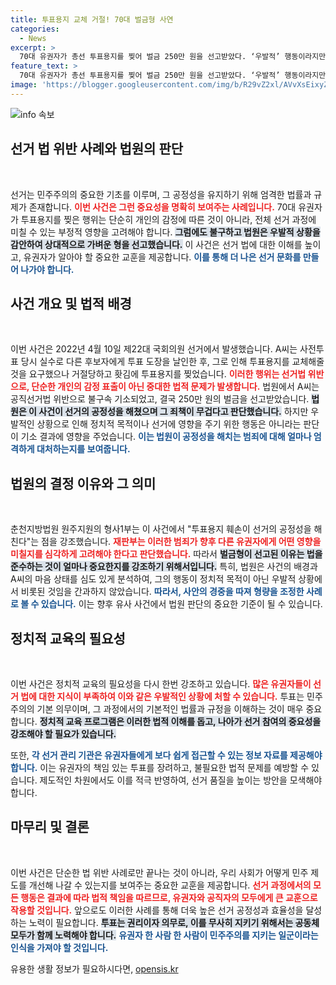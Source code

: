 ```yaml
---
title: 투표용지 교체 거절! 70대 벌금형 사연
categories:
  - News
excerpt: >
  70대 유권자가 총선 투표용지를 찢어 벌금 250만 원을 선고받았다. ‘우발적’ 행동이라지만, 선거의 공정성을 해친 죄책은 가벼운 것이 아니다. 과연 투표의 중요성은 어디에?
feature_text: >
  70대 유권자가 총선 투표용지를 찢어 벌금 250만 원을 선고받았다. ‘우발적’ 행동이라지만, 선거의 공정성을 해친 죄책은 가벼운 것이 아니다. 과연 투표의 중요성은 어디에?
image: 'https://blogger.googleusercontent.com/img/b/R29vZ2xl/AVvXsEixyZcFfHzMRdzZMjFBmAUKJYCLCGyLL1o632UiGVXcaFdKo_bkvkuCioo0uUKlGfBVcT3P84aROyZIXSBEx3Aw5nCQ3pTgDom1WDC4m8eifvWiAmWEEVb4x6G_l8C0QH225ldMjyaFvpxGEBGNO37VmDTDMHGhJPq73UglMfDca1-0aw/s1600/blogspot.png'
---
```


<p><img src="https://blogger.googleusercontent.com/img/b/R29vZ2xl/AVvXsEixyZcFfHzMRdzZMjFBmAUKJYCLCGyLL1o632UiGVXcaFdKo_bkvkuCioo0uUKlGfBVcT3P84aROyZIXSBEx3Aw5nCQ3pTgDom1WDC4m8eifvWiAmWEEVb4x6G_l8C0QH225ldMjyaFvpxGEBGNO37VmDTDMHGhJPq73UglMfDca1-0aw/s1600/blogspot.png" alt="info 속보" /></p>

<h2 data-ke-size="size26">선거 법 위반 사례와 법원의 판단</h2>

<p data-ke-size="size16">&nbsp;</p>

<p>선거는 민주주의의 중요한 기초를 이루며, 그 공정성을 유지하기 위해 엄격한 법률과 규제가 존재합니다. <b><span style="color: #ee2323;">이번 사건은 그런 중요성을 명확히 보여주는 사례입니다.</span></b> 70대 유권자가 투표용지를 찢은 행위는 단순히 개인의 감정에 따른 것이 아니라, 전체 선거 과정에 미칠 수 있는 부정적 영향을 고려해야 합니다. <b><span style="background-color: #21538527;">그럼에도 불구하고 법원은 우발적 상황을 감안하여 상대적으로 가벼운 형을 선고했습니다.</span></b> 이 사건은 선거 법에 대한 이해를 높이고, 유권자가 알아야 할 중요한 교훈을 제공합니다. <b><span style="color: #1a5490;">이를 통해 더 나은 선거 문화를 만들어 나가야 합니다.</span></b></p>

<h2 data-ke-size="size26">사건 개요 및 법적 배경</h2>

<p data-ke-size="size16">&nbsp;</p>

<p>이번 사건은 2022년 4월 10일 제22대 국회의원 선거에서 발생했습니다. A씨는 사전투표 당시 실수로 다른 후보자에게 투표 도장을 날인한 후, 그로 인해 투표용지를 교체해줄 것을 요구했으나 거절당하고 홧김에 투표용지를 찢었습니다. <b><span style="color: #ee2323;">이러한 행위는 선거법 위반으로, 단순한 개인의 감정 표출이 아닌 중대한 법적 문제가 발생합니다.</span></b> 법원에서 A씨는 공직선거법 위반으로 불구속 기소되었고, 결국 250만 원의 벌금을 선고받았습니다. <b><span style="background-color: #21538527;">법원은 이 사건이 선거의 공정성을 해쳤으며 그 죄책이 무겁다고 판단했습니다.</span></b> 하지만 우발적인 상황으로 인해 정치적 목적이나 선거에 영향을 주기 위한 행동은 아니라는 판단이 기소 결과에 영향을 주었습니다. <b><span style="color: #1a5490;">이는 법원이 공정성을 해치는 범죄에 대해 얼마나 엄격하게 대처하는지를 보여줍니다.</span></b></p>

<h2 data-ke-size="size26">법원의 결정 이유와 그 의미</h2>

<p data-ke-size="size16">&nbsp;</p>

<p>춘천지방법원 원주지원의 형사1부는 이 사건에서 "투표용지 훼손이 선거의 공정성을 해친다"는 점을 강조했습니다. <b><span style="color: #ee2323;">재판부는 이러한 범죄가 향후 다른 유권자에게 어떤 영향을 미칠지를 심각하게 고려해야 한다고 판단했습니다.</span></b> 따라서 <b><span style="background-color: #21538527;">벌금형이 선고된 이유는 법을 준수하는 것이 얼마나 중요한지를 강조하기 위해서입니다.</span></b> 특히, 법원은 사건의 배경과 A씨의 마음 상태를 심도 있게 분석하여, 그의 행동이 정치적 목적이 아닌 우발적 상황에서 비롯된 것임을 간과하지 않았습니다. <b><span style="color: #1a5490;">따라서, 사안의 경중을 따져 형량을 조정한 사례로 볼 수 있습니다.</span></b> 이는 향후 유사 사건에서 법원 판단의 중요한 기준이 될 수 있습니다.</p>

<h2 data-ke-size="size26">정치적 교육의 필요성</h2>

<p data-ke-size="size16">&nbsp;</p>

<p>이번 사건은 정치적 교육의 필요성을 다시 한번 강조하고 있습니다. <b><span style="color: #ee2323;">많은 유권자들이 선거 법에 대한 지식이 부족하여 이와 같은 우발적인 상황에 처할 수 있습니다.</span></b> 투표는 민주주의의 기본 의무이며, 그 과정에서의 기본적인 법률과 규정을 이해하는 것이 매우 중요합니다. <b><span style="background-color: #21538527;">정치적 교육 프로그램은 이러한 법적 이해를 돕고, 나아가 선거 참여의 중요성을 강조해야 할 필요가 있습니다.</span></b> </p>

<p>또한, <b><span style="color: #1a5490;">각 선거 관리 기관은 유권자들에게 보다 쉽게 접근할 수 있는 정보 자료를 제공해야 합니다.</span></b> 이는 유권자의 책임 있는 투표를 장려하고, 불필요한 법적 문제를 예방할 수 있습니다. 제도적인 차원에서도 이를 적극 반영하여, 선거 품질을 높이는 방안을 모색해야 합니다.</p>

<h2 data-ke-size="size26">마무리 및 결론</h2>

<p data-ke-size="size16">&nbsp;</p>

<p>이번 사건은 단순한 법 위반 사례로만 끝나는 것이 아니라, 우리 사회가 어떻게 민주 제도를 개선해 나갈 수 있는지를 보여주는 중요한 교훈을 제공합니다. <b><span style="color: #ee2323;">선거 과정에서의 모든 행동은 결과에 따라 법적 책임을 따르므로, 유권자와 공직자의 모두에게 큰 교훈으로 작용할 것입니다.</span></b> 앞으로도 이러한 사례를 통해 더욱 높은 선거 공정성과 효율성을 달성하는 노력이 필요합니다. <b><span style="background-color: #21538527;">투표는 권리이자 의무로, 이를 무사히 지키기 위해서는 공동체 모두가 함께 노력해야 합니다.</span></b> <b><span style="color: #1a5490;">유권자 한 사람 한 사람이 민주주의를 지키는 일군이라는 인식을 가져야 할 것입니다.</span></b> </p>

<p data-ke-size="size16"></p>
유용한 생활 정보가 필요하시다면, <a href="https://opensis.kr" rel="dofollow">opensis.kr</a>


